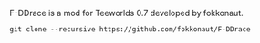 F-DDrace is a mod for Teeworlds 0.7 developed by fokkonaut.

	git clone --recursive https://github.com/fokkonaut/F-DDrace

